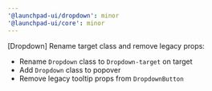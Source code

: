 ```yaml
---
'@launchpad-ui/dropdown': minor
'@launchpad-ui/core': minor
---
```


[Dropdown] Rename target class and remove legacy props:

- Rename `Dropdown` class to `Dropdown-target` on target
- Add `Dropdown` class to popover
- Remove legacy tooltip props from `DropdownButton`
